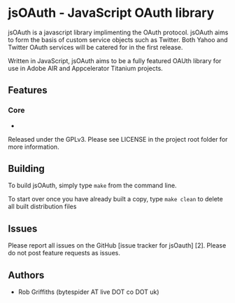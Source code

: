 # jsOAuth - JavaScript OAuth library

jsOAuth is a javascript library implimenting the OAuth protocol. jsOAuth aims to 
form the basis of custom service objects such as Twitter. Both Yahoo and Twitter 
OAuth services will be catered for in the first release.

Written in JavaScript, jsOAuth aims to be a fully featured OAUth library for use 
in Adobe AIR and Appcelerator Titanium projects.

## Features

### Core

  * 

Released under the GPLv3. Please see LICENSE in the project root folder for more
information.

## Building

To build jsOAuth, simply type `make` from the command line.

To start over once you have already built a copy, type `make clean` to delete
all built distribution files

## Issues

Please report all issues on the GitHub [issue tracker for jsOauth] [2].
Please do not post feature requests as issues.

## Authors

  * Rob Griffiths (bytespider AT live DOT co DOT uk)
